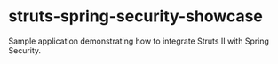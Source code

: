 # struts-spring-security-showcase
Sample application demonstrating how to integrate Struts II with Spring Security.
